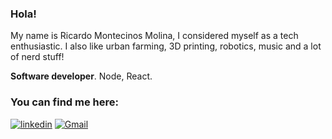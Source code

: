 ### Hola! 

My name is Ricardo Montecinos Molina, I considered myself as a tech enthusiastic. I also like urban farming, 3D printing, robotics, music and a lot of nerd stuff!

**Software developer**. Node, React.



### You can find me here:

[<img alt="linkedin" src="https://img.shields.io/badge/linkedin-%230077B5.svg?&style=for-the-badge&logo=linkedin&logoColor=white" />](https://www.linkedin.com/in/ricardo-montecinos-molina/) [<img alt="Gmail" src="https://img.shields.io/badge/Gmail-D14836?style=for-the-badge&logo=gmail&logoColor=white"/>](mailto:rmontecinosmolina@gmail.com)
